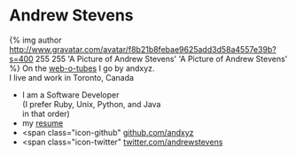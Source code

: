 
# Andrew Stevens

{% img author http://www.gravatar.com/avatar/f8b21b8febae9625add3d58a4557e39b?s=400 255 255 'A Picture of Andrew Stevens' 'A Picture of Andrew Stevens' %}
On the [web-o-tubes](http://xkcd.com/181/) I go by andxyz.  
I live and work in Toronto, Canada 

- I am a Software Developer <br> (I prefer Ruby, Unix, Python, and Java<br> in that order)
- my [resume](/files/andrewstevens-resume-2012.pdf)
- <span class="icon-github"</span> [github.com/andxyz](http://github.com/andxyz)
- <span class="icon-twitter"</span> [twitter.com/andrewstevens](https://twitter.com/andrewstevens) 